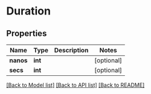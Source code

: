 # Duration

## Properties
Name | Type | Description | Notes
------------ | ------------- | ------------- | -------------
**nanos** | **int** |  | [optional] 
**secs** | **int** |  | [optional] 

[[Back to Model list]](../README.md#documentation-for-models) [[Back to API list]](../README.md#documentation-for-api-endpoints) [[Back to README]](../README.md)

